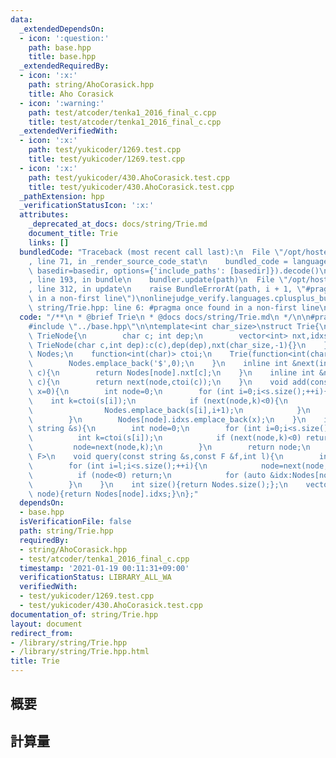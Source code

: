 ```yaml
---
data:
  _extendedDependsOn:
  - icon: ':question:'
    path: base.hpp
    title: base.hpp
  _extendedRequiredBy:
  - icon: ':x:'
    path: string/AhoCorasick.hpp
    title: Aho Corasick
  - icon: ':warning:'
    path: test/atcoder/tenka1_2016_final_c.cpp
    title: test/atcoder/tenka1_2016_final_c.cpp
  _extendedVerifiedWith:
  - icon: ':x:'
    path: test/yukicoder/1269.test.cpp
    title: test/yukicoder/1269.test.cpp
  - icon: ':x:'
    path: test/yukicoder/430.AhoCorasick.test.cpp
    title: test/yukicoder/430.AhoCorasick.test.cpp
  _pathExtension: hpp
  _verificationStatusIcon: ':x:'
  attributes:
    _deprecated_at_docs: docs/string/Trie.md
    document_title: Trie
    links: []
  bundledCode: "Traceback (most recent call last):\n  File \"/opt/hostedtoolcache/Python/3.9.1/x64/lib/python3.9/site-packages/onlinejudge_verify/documentation/build.py\"\
    , line 71, in _render_source_code_stat\n    bundled_code = language.bundle(stat.path,\
    \ basedir=basedir, options={'include_paths': [basedir]}).decode()\n  File \"/opt/hostedtoolcache/Python/3.9.1/x64/lib/python3.9/site-packages/onlinejudge_verify/languages/cplusplus.py\"\
    , line 193, in bundle\n    bundler.update(path)\n  File \"/opt/hostedtoolcache/Python/3.9.1/x64/lib/python3.9/site-packages/onlinejudge_verify/languages/cplusplus_bundle.py\"\
    , line 312, in update\n    raise BundleErrorAt(path, i + 1, \"#pragma once found\
    \ in a non-first line\")\nonlinejudge_verify.languages.cplusplus_bundle.BundleErrorAt:\
    \ string/Trie.hpp: line 6: #pragma once found in a non-first line\n"
  code: "/**\n * @brief Trie\n * @docs docs/string/Trie.md\n */\n\n#pragma once\n\n\
    #include \"../base.hpp\"\n\ntemplate<int char_size>\nstruct Trie{\n    struct\
    \ TrieNode{\n        char c; int dep;\n        vector<int> nxt,idxs;\n       \
    \ TrieNode(char c,int dep):c(c),dep(dep),nxt(char_size,-1){}\n    };\n    vector<TrieNode>\
    \ Nodes;\n    function<int(char)> ctoi;\n    Trie(function<int(char)> ctoi):ctoi(ctoi){\n\
    \        Nodes.emplace_back('$',0);\n    }\n    inline int &next(int node,int\
    \ c){\n        return Nodes[node].nxt[c];\n    }\n    inline int &next(int node,char\
    \ c){\n        return next(node,ctoi(c));\n    }\n    void add(const string &s,int\
    \ x=0){\n        int node=0;\n        for (int i=0;i<s.size();++i){\n        \
    \    int k=ctoi(s[i]);\n            if (next(node,k)<0){\n                next(node,k)=Nodes.size();\n\
    \                Nodes.emplace_back(s[i],i+1);\n            }\n            node=next(node,k);\n\
    \        }\n        Nodes[node].idxs.emplace_back(x);\n    }\n    int find(const\
    \ string &s){\n        int node=0;\n        for (int i=0;i<s.size();++i){\n  \
    \          int k=ctoi(s[i]);\n            if (next(node,k)<0) return -1;\n   \
    \         node=next(node,k);\n        }\n        return node;\n    }\n    template<typename\
    \ F>\n    void query(const string &s,const F &f,int l){\n        int node=0;\n\
    \        for (int i=l;i<s.size();++i){\n            node=next(node,s[i]);\n  \
    \          if (node<0) return;\n            for (auto &idx:Nodes[node].idxs) f(idx);\n\
    \        }\n    }\n    int size(){return Nodes.size();};\n    vector<int> idxs(int\
    \ node){return Nodes[node].idxs;}\n};"
  dependsOn:
  - base.hpp
  isVerificationFile: false
  path: string/Trie.hpp
  requiredBy:
  - string/AhoCorasick.hpp
  - test/atcoder/tenka1_2016_final_c.cpp
  timestamp: '2021-01-19 00:11:31+09:00'
  verificationStatus: LIBRARY_ALL_WA
  verifiedWith:
  - test/yukicoder/1269.test.cpp
  - test/yukicoder/430.AhoCorasick.test.cpp
documentation_of: string/Trie.hpp
layout: document
redirect_from:
- /library/string/Trie.hpp
- /library/string/Trie.hpp.html
title: Trie
---
```

## 概要

## 計算量